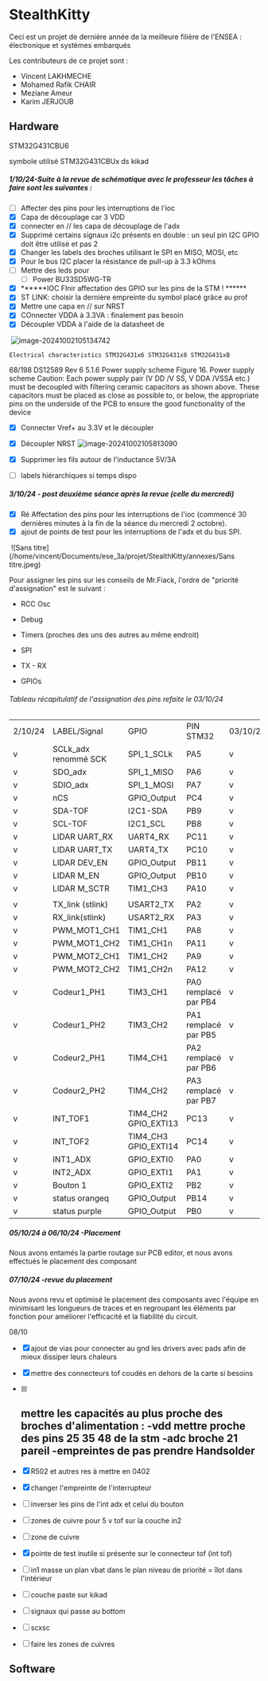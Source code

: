 # StealthKitty

Ceci est un projet de dernière année de la meilleure filière de l'ENSEA : électronique et systèmes embarqués

Les contributeurs de ce projet sont :

- Vincent LAKHMECHE
- Mohamed Rafik CHAIR
- Meziane Ameur
- Karim JERJOUB









## Hardware

STM32G431CBU6 

symbole utilisé STM32G431CBUx ds kikad

##### 1/10/24-Suite à la revue de schématique avec le professeur les tâches à faire sont les suivantes : 

- [ ] Affecter des pins pour les interruptions de l'ioc
- [x] Capa de découplage car 3 VDD 
- [x] connecter en // les capa de découplage de l'adx
- [x] Supprimé certains signaux i2c présents en double : un seul pin I2C GPIO doit être utilisé et pas 2 
- [x] Changer les labels des broches utilisant le SPI en MISO, MOSI, etc
- [x] Pour le bus I2C placer la résistance de pull-up à 3.3 kOhms 
- [ ] Mettre des leds pour 
  - [ ]  Power BU33SD5WG-TR
- [x] ******IOC FInir affectation des GPIO sur les pins de la STM ! ******
- [x] ST LINK: choisir la dernière empreinte du symbol placé grâce au prof
- [x] Mettre une capa en // sur NRST
- [x] COnnecter VDDA à 3.3VA : finalement pas besoin
- [x] Découpler VDDA à l'aide de la datasheet de 

​	![image-20241002105134742](/home/vincent/snap/typora/90/.config/Typora/typora-user-images/image-20241002105134742.png)

	Electrical characteristics STM32G431x6 STM32G431x8 STM32G431xB
68/198 DS12589 Rev 6
5.1.6 Power supply scheme
Figure 16. Power supply scheme
Caution: Each power supply pair (V DD /V SS, V DDA /VSSA etc.) must be decoupled with filtering ceramic
capacitors as shown above. These capacitors must be placed as close as possible to, or
below, the appropriate pins on the underside of the PCB to ensure the good functionality of
the device

- [x] Connecter Vref+ au 3.3V et le découpler 
- [x] Découpler NRST 
  ![image-20241002105813090](/home/vincent/snap/typora/90/.config/Typora/typora-user-images/image-20241002105813090.png)
- [x] Supprimer les fils autour de l'inductance 5V/3A
- [ ] labels hiérarchiques si temps dispo 



##### 3/10/24 - post deuxième séance après la revue (celle du mercredi)

- [x] Ré Affectation des pins pour les interruptions de l'ioc (commencé 30 dernières minutes à la fin de la séance du mercredi 2 octobre).
- [x] ajout de points de test pour les interruptions de l'adx et du bus SPI.

​	![Sans titre](/home/vincent/Documents/ese_3a/projet/StealthKitty/annexes/Sans titre.jpeg)

Pour assigner les pins sur les conseils de Mr.Fiack, l'ordre de "priorité d'assignation" est le suivant :

- RCC Osc

- Debug

- Timers (proches des uns des autres au même endroit)

- SPI

- TX - RX

- GPIOs

  

  

###### 									Tableau récapitulatif de l'assignation des pins refaite le 03/10/24

|         |                      |                      |                      |          |
| ------- | -------------------- | -------------------- | -------------------- | -------- |
| 2/10/24 | LABEL/Signal         | GPIO                 | PIN STM32            | 03/10/24 |
| v       | SCLk_adx renommé SCK | SPI_1_SCLk           | PA5                  | v        |
| v       | SDO_adx              | SPI_1_MISO           | PA6                  | v        |
| v       | SDIO_adx             | SPI_1_MOSI           | PA7                  | v        |
| v       | nCS                  | GPIO_Output          | PC4                  | v        |
| v       | SDA-TOF              | I2C1-SDA             | PB9                  | v        |
| v       | SCL-TOF              | I2C1_SCL             | PB8                  | v        |
| v       | LIDAR UART_RX        | UART4_RX             | PC11                 | v        |
| v       | LIDAR UART_TX        | UART4_TX             | PC10                 | v        |
| v       | LIDAR DEV_EN         | GPIO_Output          | PB11                 | v        |
| v       | LIDAR M_EN           | GPIO_Output          | PB10                 | v        |
| v       | LIDAR M_SCTR         | TIM1_CH3             | PA10                 | v        |
|         |                      |                      |                      |          |
| v       | TX_link (stlink)     | USART2_TX            | PA2                  | v        |
| v       | RX_link(stlink)      | USART2_RX            | PA3                  | v        |
| v       | PWM_MOT1_CH1         | TIM1_CH1             | PA8                  | v        |
| v       | PWM_MOT1_CH2         | TIM1_CH1n            | PA11                 | v        |
| v       | PWM_MOT2_CH1         | TIM1_CH2             | PA9                  | v        |
| v       | PWM_MOT2_CH2         | TIM1_CH2n            | PA12                 | v        |
| v       | Codeur1_PH1          | TIM3_CH1             | PA0 remplacé par PB4 | v        |
| v       | Codeur1_PH2          | TIM3_CH2             | PA1 remplacé par PB5 | v        |
| v       | Codeur2_PH1          | TIM4_CH1             | PA2 remplacé par PB6 | v        |
| v       | Codeur2_PH2          | TIM4_CH2             | PA3 remplacé par PB7 | v        |
| v       | INT_TOF1             | TIM4_CH2 GPIO_EXTI13 | PC13                 | v        |
| v       | INT_TOF2             | TIM4_CH3 GPIO_EXTI14 | PC14                 | v        |
| v       | INT1_ADX             | GPIO_EXTI0           | PA0                  | v        |
| v       | INT2_ADX             | GPIO_EXTI1           | PA1                  | v        |
| v       | Bouton 1             | GPIO_EXTI2           | PB2                  | v        |
| v       | status orangeq       | GPIO_Output          | PB14                 | v        |
| v       | status purple        | GPIO_Output          | PB0                  | v        |

##### 05/10/24 à 06/10/24 -Placement 

Nous avons entamés la partie routage sur PCB editor, et nous avons effectués le placement des composant

##### 07/10/24 -revue du placement 

Nous avons revu et optimisé le placement des composants avec l'équipe en minimisant les longueurs de traces et en regroupant les éléments par fonction pour améliorer l'efficacité et la fiabilité du circuit.

08/10 

- [x] ajout de vias pour connecter au gnd les drivers avec pads afin de mieux dissiper leurs chaleurs
- [x] mettre des connecteurs tof coudés en dehors de la carte si besoins
- [x] mettre les capacités au plus proche des broches d'alimentation :
  -vdd mettre proche des pins  25 35 48 de la stm
  -adc broche 21 pareil 
  -empreintes de pas prendre Handsolder 
  -
- [x] R502 et autres res à mettre en 0402
- [x] changer l'empreinte de l'interrupteur
- [ ] inverser les pins de l'int adx et celui du bouton
- [ ] zones de cuivre pour 5 v tof sur la couche in2
- [ ] zone de cuivre 
- [x] pointe de test inutile si présente sur le connecteur tof (int tof)
- [ ] in1 masse
  un plan vbat dans le plan niveau de priorité = îlot dans l'intérieur
- [ ] couche paste sur kikad
- [ ] signaux qui passe au bottom
- [ ] scxsc
- [ ] faire les zones de cuivres





## Software
